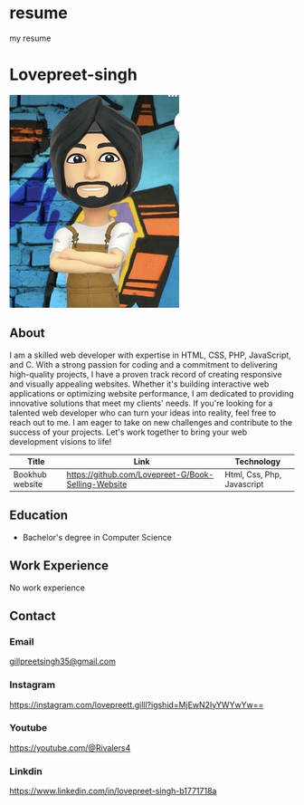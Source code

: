 # resume
my resume

# Lovepreet-singh
![alt text](https://github.com/Lovepreet-G/resume/blob/main/_readme/love.jpg)


## About
I am a skilled web developer with expertise in HTML, CSS, PHP, JavaScript, and C. With a strong passion for coding and a commitment to delivering high-quality projects, I have a proven track record of creating responsive and visually appealing websites. Whether it's building interactive web applications or optimizing website performance, I am dedicated to providing innovative solutions that meet my clients' needs. If you're looking for a talented web developer who can turn your ideas into reality, feel free to reach out to me. I am eager to take on new challenges and contribute to the success of your projects. Let's work together to bring your web development visions to life!



|Title|Link|Technology|
|-----|----|----------|
|Bookhub website|https://github.com/Lovepreet-G/Book-Selling-Website|Html, Css, Php, Javascript|


## Education
- Bachelor's degree in Computer Science

## Work Experience
No work experience

## Contact
### Email
gillpreetsingh35@gmail.com

### Instagram
https://instagram.com/lovepreett.gilll?igshid=MjEwN2IyYWYwYw==

### Youtube
https://youtube.com/@Rivalers4

### Linkdin
https://www.linkedin.com/in/lovepreet-singh-b1771718a




